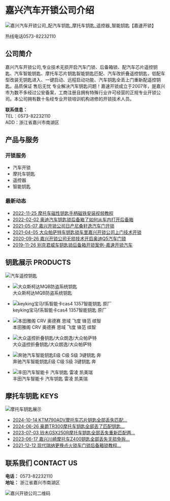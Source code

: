 # 嘉兴汽车开锁公司介绍

![嘉兴汽车开锁公司_配汽车钥匙_摩托车钥匙_遥控器_智能钥匙【嘉速开锁】](/skin/images/logo.png)

热线电话0573-82232110

## 公司简介

嘉兴汽车开锁公司,专业技术无损开启汽车门锁、后备箱锁、配汽车芯片遥控钥匙、汽车智能钥匙、摩托车芯片钥匙智能钥匙匹配、汽车改折叠遥控钥匙，低配车型改装无钥匙进入、一键启动、远程启动功能、汽车钥匙全丢上门重新配遥控钥匙。品质保证 售后无忧 专业解决汽车钥匙问题！嘉速开锁成立于2007年，是嘉兴市为数不多经过公安备案，工商注册且拥有特殊行业许可经营的正规专业开锁公司。本公司拥有数十名经专业开锁培训机构进修的开锁技术人员。

**联系信息：**  
TEL：0573-82232110  
ADD：浙江省嘉兴市南湖区

## 产品与服务

### 开锁服务
- 汽车开锁
- 摩托车钥匙
- 遥控器
- 智能钥匙

### 最新动态
- [2022-11-25 摩托车磁性钥匙手柄磁铁安装视频教程](#)
- [2022-02-02 奥迪汽车钥匙锁后备箱了如何从车内打开后备箱](#)
- [2021-05-07 嘉兴开锁公司日产尼桑轩逸汽车门开锁](#)
- [2021-04-05 大众帕萨特车钥匙锁车里嘉兴开锁公司上门技术开锁](#)
- [2020-09-26 嘉兴开锁公司无损技术开启奥迪Q5汽车门锁](#)
- [2019-11-26 别克君威车钥匙锁后备箱开锁案例-嘉速开锁汽车](#)

## 钥匙展示 PRODUCTS

![汽车遥控钥匙](/skin/images/yaoshizhanshi.jpg)

- ![大众斯柯达MQB防盗系统钥匙](/uploads/allimg/210815/1-210Q5105Z00-L.png)  
  大众斯柯达MQB防盗系统钥匙  

- ![keyking宝马f系智能卡cas4 1357智能钥匙 原厂](/uploads/allimg/190526/1-1Z5261534480-L.jpg)  
  keyking宝马f系智能卡cas4 1357智能钥匙 原厂  

- ![本田雅阁 CRV 奥德赛 思域 飞度 锋范 缤智](/uploads/allimg/190709/1-1ZF91SR00-L.jpg)  
  本田雅阁 CRV 奥德赛 思域 飞度 锋范 缤智  

- ![大众遥控折叠钥匙/大众朗逸/大众帕萨特](/uploads/allimg/190604/1-1Z604211323-lp.jpg)  
  大众遥控折叠钥匙/大众朗逸/大众帕萨特  

- ![奔驰汽车智能钥匙E级 C级 S级 3键钥匙 奔](/uploads/allimg/190526/1-1Z5261622350-L.jpg)  
  奔驰汽车智能钥匙E级 C级 S级 3键钥匙 奔  

- ![丰田汽车智能卡 汽车钥匙 雷凌 凯美瑞](/uploads/allimg/190526/1-1Z526155J20-L.jpg)  
  丰田汽车智能卡 汽车钥匙 雷凌 凯美瑞  

## 摩托车钥匙 KEYS

![摩托车钥匙展示](/skin/images/qicheyaoshi.jpg)

- [2024-10-14 KTM790ADV摩托车芯片钥匙全部丢失匹配...](#)
- [2024-06-26 豪爵TR300摩托车钥匙全部丢了匹配钥匙...](#)
- [2023-07-03 铃木GSX250R摩托车钥匙全部丢失重新匹配两...](#)
- [2023-06-17 嘉兴川崎摩托车Z400钥匙全部丢失无损免拆...](#)
- [2021-12-12 现代瑞纳更换点火锁车门锁后备箱锁教程...](#)

## 联系我们 CONTACT US

**电话：** 0573-82232110  
**地址：** 浙江省嘉兴市南湖区

![嘉兴开锁公司二维码](/skin/images/erweima.png)